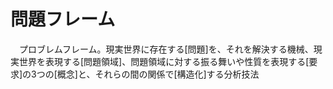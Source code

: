 # 問題フレーム
　プロブレムフレーム。現実世界に存在する[問題]を、それを解決する機械、現実世界を表現する[問題領域]、問題領域に対する振る舞いや性質を表現する[要求]の3つの[概念]と、それらの間の関係で[構造化]する分析技法

